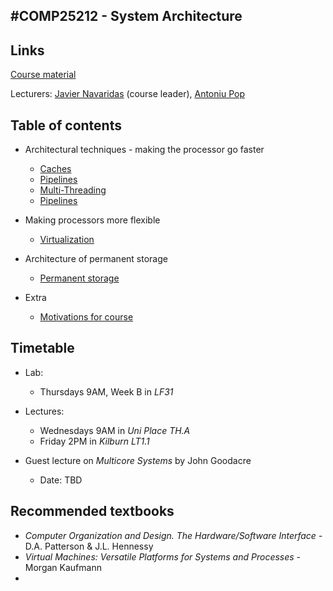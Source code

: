 #COMP25212 - System Architecture
----------

## Links

[Course material](http://syllabus.cs.manchester.ac.uk/ugt/2017/COMP25212/)

Lecturers: [Javier Navaridas](mailto:javier.navaridas@manchester.ac.uk) (course leader), [Antoniu Pop](mailto:antoniu.pop@manchester.ac.uk)

## Table of contents
* Architectural techniques - making the processor go faster
	* [Caches](caches.md)
	* [Pipelines](pipelines.md)
	* [Multi-Threading](multithreading.md)
	* [Pipelines](multi-core.md)

* Making processors more flexible
	* [Virtualization](virtualization.md)

* Architecture of permanent storage
	* [Permanent storage](permanent-storage.md)

* Extra
	* [Motivations for course](motivations.md)
	
## Timetable

* Lab:
	* Thursdays 9AM, Week B in *LF31*
* Lectures:
	* Wednesdays 9AM in *Uni Place TH.A*
	* Friday 2PM in *Kilburn LT1.1*

* Guest lecture on *Multicore Systems* by John Goodacre
	* Date: TBD
	 
## Recommended textbooks

* *Computer Organization and Design. The Hardware/Software Interface* - D.A. Patterson & J.L. Hennessy
* *Virtual Machines: Versatile Platforms for Systems and Processes* - Morgan Kaufmann
* 